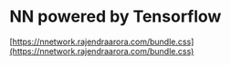 # NN powered by Tensorflow

[https://nnetwork.rajendraarora.com/bundle.css](https://nnetwork.rajendraarora.com/bundle.css)